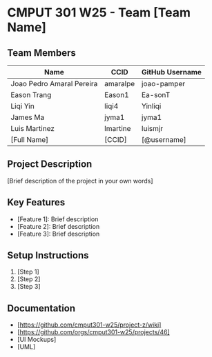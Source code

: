 # CMPUT 301 W25 - Team [Team Name]

## Team Members

| Name | CCID   | GitHub Username |
| -------- | ------ | --------------- |
| Joao Pedro Amaral Pereira | amaralpe | joao-pamper     |
| Eason Trang | Eason1 | Ea-sonT     |
| Liqi Yin | liqi4 | Yinliqi     |
| James Ma | jyma1 | jyma1     |
| Luis Martinez | lmartine | luismjr  |
| [Full Name] | [CCID] | [@username]     |

## Project Description

[Brief description of the project in your own words]

## Key Features

- [Feature 1]: Brief description
- [Feature 2]: Brief description
- [Feature 3]: Brief description

## Setup Instructions

1. [Step 1]
2. [Step 2]
3. [Step 3]

## Documentation

- [https://github.com/cmput301-w25/project-z/wiki]
- [https://github.com/orgs/cmput301-w25/projects/46]
- [UI Mockups]
- [UML]

